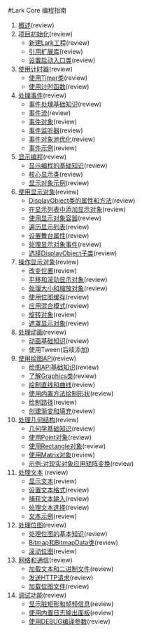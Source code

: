 #Lark Core 编程指南

1. [概述](intro.md)(review)
2. [项目初始化](2-0-project.md)(review)
	* [新建Lark工程](2-1-create.md)(review)
	* [引用扩展库](2-2-import-libs.md)(review)
	* [设置启动入口类](2-3-entry-class.md)(review)
3. [使用计时器](3-0-time.md)(review)
	* [使用Timer类](3-1-timer.md)(review)
	* [使用计时函数](3-2-time-functions.md)(review)
4. [处理事件](4-0-event.md)(review)
	* [事件处理基础知识](4-1-event-basic.md)(review)
	* [事件流](4-2-event-stream.md)(review)
	* [事件对象](4-3-event-target.md)(review)
	* [事件监听器](4-4-event-listener.md)(review)
	* [事件对象池优化](4-5-event-pool.md)(review)
	* [事件示例](4-6-event-ex.md)(review)
5. [显示编程](5-0-display.md)(review)
	* [显示编程的基础知识](5-1-display-about.md)(review)
	* [核心显示类](5-2-display-class.md)(review)
	* [显示对象示例](5-3-display-demo.md)(review)
6. [使用显示对象](6-0-display.md)(review)
	* [DisplayObject类的属性和方法](6-1-displayobject.md)(review)
	* [在显示列表中添加显示对象](6-2-displaylist.md)(review)
	* [使用显示对象容器](6-3-displayobjectcontainer.md)(review)
	* [遍历显示列表](6-4-displaylistall.md)(review)
	* [设置舞台属性](6-5-stage.md)(review)
	* [处理显示对象事件](6-6-displayevent.md)(review)
	* [选择DisplayObject子类](6-7-displayobjectclass.md)(review)
7. [操作显示对象](7-0-display.md)(review)
	* [改变位置](7-1-position.md)(review)
	* [平移和滚动显示对象](7-2-scrollRect.md)(review)
	* [处理大小和缩放对象](7-3-scale.md)(review)
	* [使用位图缓存](7-4-cacheAsBitmap.md)(review)
	* [应用混合模式](7-5-blendMode.md)(review)
	* [旋转对象](7-6-rotation.md)(review)
	* [遮罩显示对象](7-7-mask.md)(review)
8. [处理动画](8-0-display.md)(review)
	* [动画基础知识](8-1-animation.md)(review)
	* 使用Tween(后续添加)
9. [使用绘图API](9-0-graphics-api.md)(review)
	* [绘图API基础知识](9-1-graphics-api-basic.md)(review)
	* [了解Graphics类](9-2-graphics-class.md)(review)
	* [绘制直线和曲线](9-3-graphics-line-curve.md)(review)
	* [使用内置方法绘制形状](9-4-graphics-draw-shape.md)(review)
	* [绘制路径](9-5-graphics-draw-path.md)(review)
	* [创建渐变和填充](9-6-graphics-gradient-fill.md)(review)	
10. [处理几何结构](10-0-gemo.md)(review)
    * [几何学基础知识](10-1-gemo-about.md)(review)
    * [使用Point对象](10-2-point.md)(review)
	* [使用Rectangle对象](10-3-rectangle.md)(review)
	* [使用Matrix对象](10-4-matrix.md)(review)
	* [示例:对现实对象应用矩阵变换](10-5-matrix-demo.md)(review)		
11. [处理文本](11-0-text.md)	(review)
	* [显示文本](11-1-textfield.md)(review)
	* [设置文本格式](11-2-text-format.md)(review)
	* [捕获文本输入](11-3-textinput.md)(review)
	* [处理文本选择](11-4-text-select.md)(review)
	* [文本示例](11-5-text-demo.md)(review)
12. [处理位图](12-0-bitmap.md)(review)
	* [处理位图的基本知识](12-1-bitmap-basic.md)(review)
	* [Bitmap和BitmapData类](12-2-bitmap-classes.md)(review)
	* [滚动位图](12-3-bitmap-scroll.md)(review)
13. [网络和通信](13-0-net.md)(review)
	* [加载文本和二进制文件](13-1-load-text-binary.md)(review)
	* [发送HTTP请求](13-2-http-request.md)(review)
	* [加载位图文件](13-3-load-bitmap.md)(review)
14. [调试功能](14-0-debugging.md)(review)
	* [显示脏矩形和帧频信息](14-1-fps-dirty-region.md)(review)
	* [使用内置日志输出面板](14-2-log.md)(review)
	* [使用DEBUG编译参数](14-3-debug.md)(review)
	

	
